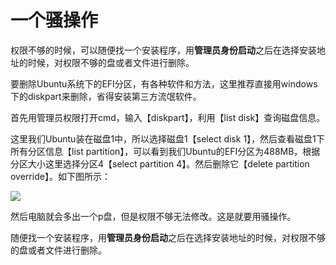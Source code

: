 # 一个骚操作
权限不够的时候，可以随便找一个安装程序，用**管理员身份启动**之后在选择安装地址的时候，对权限不够的盘或者文件进行删除。

要删除Ubuntu系统下的EFI分区，有各种软件和方法，这里推荐直接用windows下的diskpart来删除，省得安装第三方流氓软件。

首先用管理员权限打开cmd，输入【diskpart】，利用【list disk】查询磁盘信息。

这里我们Ubuntu装在磁盘1中，所以选择磁盘1【select disk 1】，然后查看磁盘1下所有分区信息【list partition】，可以看到我们Ubuntu的EFI分区为488MB，根据分区大小这里选择分区4【select partition 4】。然后删除它【delete partition override】。如下图所示：

![](E:\markdown\images\imgs\20171126113123527.png)

然后电脑就会多出一个p盘，但是权限不够无法修改。这是就要用骚操作。

随便找一个安装程序，用**管理员身份启动**之后在选择安装地址的时候，对权限不够的盘或者文件进行删除。